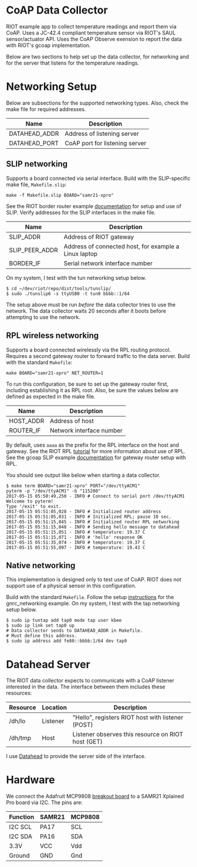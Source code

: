 # CoAP Data Collector

RIOT example app to collect temperature readings and report them via CoAP. Uses a JC-42.4 compliant temperature sensor via RIOT's SAUL sensor/actuator API. Uses the CoAP Observe exension to report the data with RIOT's gcoap implementation.

Below are two sections to help set up the data collector, for networking and for the server that listens for the temperature readings.

# Networking Setup
Below are subsections for the supported networking types. Also, check the make file for required addresses.<br>

| Name | Description |
| ---- | ----------- |
| DATAHEAD_ADDR | Address of listening server |
| DATAHEAD_PORT | CoAP port for listening server |

## SLIP networking
Supports a board connected via serial interface. Build with the SLIP-specific make file, `Makefile.slip`:

    make -f Makefile.slip BOARD="samr21-xpro"

See the RIOT border router example [documentation][1] for setup and use of SLIP. Verify addresses for the SLIP interfaces in the make file.<br>

| Name | Description |
| ---- | ----------- |
| SLIP_ADDR | Address of RIOT gateway |
| SLIP_PEER_ADDR | Address of connected host, for example a Linux laptop |
| BORDER_IF | Serial network interface number |

On my system, I test with the tun networking setup below.

    $ cd ~/dev/riot/repo/dist/tools/tunslip/
    $ sudo ./tunslip6 -s ttyUSB0 -t tun0 bbbb::1/64

The setup above must be run _before_ the data collector tries to use the network. The data collector waits 20 seconds after it boots before attempting to use the network.

## RPL wireless networking
Supports a board connected wirelessly via the RPL routing protocol. Requires a second gateway router to forward traffic to the data server. Build with the standard `Makefile`:

    make BOARD="samr21-xpro" NET_ROUTER=1

To run this configuration, be sure to set up the gateway router first, including establishing it as RPL root. Also, be sure the values below are defined as expected in the make file.<br>

| Name | Description |
| ---- | ----------- |
| HOST_ADDR | Address of host |
| ROUTER_IF | Network interface number |

By default, uses `aaaa` as the prefix for the RPL interface on the host and gateway. See the RIOT RPL [tutorial][2] for more information about use of RPL. See the gcoap SLIP example [documentation][3] for gateway router setup with RPL.

You should see output like below when starting a data collector.

    $ make term BOARD="samr21-xpro" PORT="/dev/ttyACM1"
    pyterm -p "/dev/ttyACM1" -b "115200"
    2017-05-15 05:50:49,250 - INFO # Connect to serial port /dev/ttyACM1
    Welcome to pyterm!
    Type '/exit' to exit.
    2017-05-15 05:51:05,028 - INFO # Initialized router address
    2017-05-15 05:51:05,031 - INFO # Initialized RPL; pause 10 sec.
    2017-05-15 05:51:15,045 - INFO # Initialized router RPL networking
    2017-05-15 05:51:15,048 - INFO # Sending hello message to datahead
    2017-05-15 05:51:15,051 - INFO # temperature: 19.37 C
    2017-05-15 05:51:15,071 - INFO # 'hello' response OK
    2017-05-15 05:51:35,074 - INFO # temperature: 19.37 C
    2017-05-15 05:51:55,097 - INFO # temperature: 19.43 C

## Native networking
This implementation is designed only to test use of CoAP. RIOT does not support use of a physical sensor in this configuration.

Build with the standard `Makefile`. Follow the setup [instructions][4] for the gnrc_networking example. On my system, I test with the tap networking setup below.

    $ sudo ip tuntap add tap0 mode tap user kbee
    $ sudo ip link set tap0 up
    # Data collector sends to DATAHEAD_ADDR in Makefile.
    # Must define this address.
    $ sudo ip address add fe80::bbbb:1/64 dev tap0


# Datahead Server
The RIOT data collector expects to communicate with a CoAP listener interested in the data. The interface between them includes these resources: <br>

| Resource | Location | Description |
| -------- | -------- | ----------- |
| /dh/lo   | Listener | "Hello", registers RIOT host with listener (POST) |
| /dh/tmp  | Host | Listener observes this resource on RIOT host (GET) |

I use [Datahead][5] to provide the server side of the interface.


# Hardware
We connect the Adafruit MCP9808 [breakout board](https://www.adafruit.com/products/1782) to a SAMR21 Xplained Pro board via I2C. The pins are:

| Function | SAMR21 | MCP9808 |
| -------- | ------ | ------- |
| I2C SCL  | PA17   | SCL     |
| I2C SDA  | PA16   | SDA     |
| 3.3V     | VCC    | Vdd     |
| Ground   | GND    | Gnd     |


[1]: https://github.com/RIOT-OS/RIOT/tree/master/examples/gnrc_border_router  "documentation"
[2]: https://github.com/RIOT-OS/RIOT/wiki/Tutorial%3A-RIOT-and-Multi-Hop-Routing-with-RPL    "tutorial"
[3]: https://github.com/RIOT-OS/RIOT/blob/master/examples/gcoap/README-slip.md    "documentation"
[4]: https://github.com/RIOT-OS/RIOT/tree/master/examples/gnrc_networking    "instructions"
[5]: https://github.com/kb2ma/datahead  "Datahead"
 
